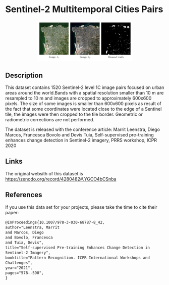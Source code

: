 # Sentinel-2 Multitemporal Cities Pairs
<div align=center><img src="SMCP.png" width="60%" height="60%"></div>

## Description
This dataset contains 1520 Sentinel-2 level 1C image pairs focused on urban areas around the world.Bands with a spatial resolution smaller than 10 m are resampled to 10 m and images are cropped to approximately 600x600 pixels. The size of some images is smaller than 600x600 pixels as result of the fact that some coordinates were located close to the edge of a Sentinel tile, the images were then cropped to the tile border. Geometric or radiometric corrections are not performed.

The dataset is released with the conference article: Marrit Leenstra, Diego Marcos, Francesca Bovolo and Devis Tuia, Self-supervised pre-training enhances change detection in Sentinel-2 imagery, PRRS workshop, ICPR 2020
## Links
The original websith of this dataset is https://zenodo.org/record/4280482#.YGCO4bCSnba

## References
If you use this data set for your projects, please take the time to cite their paper:  
```
@InProceedings{10.1007/978-3-030-68787-8_42,
author="Leenstra, Marrit
and Marcos, Diego
and Bovolo, Francesca
and Tuia, Devis",
title="Self-supervised Pre-training Enhances Change Detection in Sentinel-2 Imagery",
booktitle="Pattern Recognition. ICPR International Workshops and Challenges",
year="2021",
pages="578--590",
}
```
